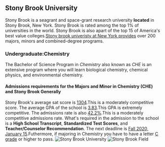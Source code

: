 ## Stony Brook University
Stony Brook is a seagrant and space-grant research university **located** in Stony Brook, New York.
Stony Brook is rated among the top 1% of universities in the world. Stony Brook is also apart of the top 15 of America's best value colleges.[Stony brook univeristy at New York provides]( https://www.stonybrook.edu/about/) over 200 majors, minors and combined-degree programs.
### Undergraduate:Chemistry
The Bachelor of Science Program in _Chemistry_ also known as _CHE_ is an extensive program where you will learn biological chemistry, chemical physics, and environmental chemistry.
#### Admissions requirements for the Majors and Minor in Chemistry (CHE) and Stony Brook Generally
Stony Brook's average sat score is <ins>1304</ins>.This is a moderately competitive score. The average GPA of the school is <ins>3.83</ins>.This GPA is extremely competitive. The admissions rate is also <ins>42.2%</ins>.This is a moderately competitive admissions rate.
What's required in the admission to the school is a **High School Transcript**, **Standardized Test Scores**, and **Teacher/Counselor Recommendation**. The next deadline is <ins>Fall 2020, January 15</ins>.Futhermore, if majoring in Chemistry you have to have a letter <ins>C grade</ins> or higher to pass.
![Stony Brook University](https://www.commonapp.org/static/d2cf8698b66fc710bee36a5689d9fa71-0581e02788013cdfe4ba0076e17c37a8.jpg)
![Stony Brook Field](https://upload.wikimedia.org/wikipedia/commons/c/c9/SBU_vert1_2clr.jpg)
